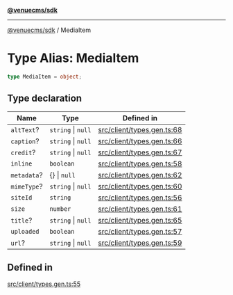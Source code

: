 [**@venuecms/sdk**](../Index.md)

***

[@venuecms/sdk](../Index.md) / MediaItem

# Type Alias: MediaItem

```ts
type MediaItem = object;
```

## Type declaration

| Name | Type | Defined in |
| ------ | ------ | ------ |
| `altText`? | `string` \| `null` | [src/client/types.gen.ts:68](https://github.com/venuecms/sdk/blob/535f6cc6bb8e343eb77f7a779e895c729df808ed/src/client/types.gen.ts#L68) |
| `caption`? | `string` \| `null` | [src/client/types.gen.ts:66](https://github.com/venuecms/sdk/blob/535f6cc6bb8e343eb77f7a779e895c729df808ed/src/client/types.gen.ts#L66) |
| `credit`? | `string` \| `null` | [src/client/types.gen.ts:67](https://github.com/venuecms/sdk/blob/535f6cc6bb8e343eb77f7a779e895c729df808ed/src/client/types.gen.ts#L67) |
| `inline` | `boolean` | [src/client/types.gen.ts:58](https://github.com/venuecms/sdk/blob/535f6cc6bb8e343eb77f7a779e895c729df808ed/src/client/types.gen.ts#L58) |
| `metadata`? | \{\} \| `null` | [src/client/types.gen.ts:62](https://github.com/venuecms/sdk/blob/535f6cc6bb8e343eb77f7a779e895c729df808ed/src/client/types.gen.ts#L62) |
| `mimeType`? | `string` \| `null` | [src/client/types.gen.ts:60](https://github.com/venuecms/sdk/blob/535f6cc6bb8e343eb77f7a779e895c729df808ed/src/client/types.gen.ts#L60) |
| `siteId` | `string` | [src/client/types.gen.ts:56](https://github.com/venuecms/sdk/blob/535f6cc6bb8e343eb77f7a779e895c729df808ed/src/client/types.gen.ts#L56) |
| `size` | `number` | [src/client/types.gen.ts:61](https://github.com/venuecms/sdk/blob/535f6cc6bb8e343eb77f7a779e895c729df808ed/src/client/types.gen.ts#L61) |
| `title`? | `string` \| `null` | [src/client/types.gen.ts:65](https://github.com/venuecms/sdk/blob/535f6cc6bb8e343eb77f7a779e895c729df808ed/src/client/types.gen.ts#L65) |
| `uploaded` | `boolean` | [src/client/types.gen.ts:57](https://github.com/venuecms/sdk/blob/535f6cc6bb8e343eb77f7a779e895c729df808ed/src/client/types.gen.ts#L57) |
| `url`? | `string` \| `null` | [src/client/types.gen.ts:59](https://github.com/venuecms/sdk/blob/535f6cc6bb8e343eb77f7a779e895c729df808ed/src/client/types.gen.ts#L59) |

## Defined in

[src/client/types.gen.ts:55](https://github.com/venuecms/sdk/blob/535f6cc6bb8e343eb77f7a779e895c729df808ed/src/client/types.gen.ts#L55)
